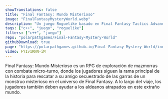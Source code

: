 ```yaml
---
showTranslations: false
title: "Final Fantasy: Mundo Misterioso"
image: "FinalFantasyMysteryWorld.webp"
description: "Un juego Roguelike basado en Final Fantasy Tactics Advance"
tags: ["c++", "juego", "roguelike"]
filters: ["c++", "juego"]
repo: "polarpathgames/Final-Fantasy-Mystery-World"
githubDownload: true
page: "https://polarpathgames.github.io/Final-Fantasy-Mystery-World/index.html"
video: FYIv1RNN-iM
---
```

Final Fantasy: Mundo Misterioso es un RPG de exploración de mazmorras con combate micro-turno, donde los jugadores siguen la rama principal de la historia para rescatar a su amigo secuestrado de las garras de un monstruo misterioso en el universo de Final Fantasy. A lo largo del viaje, los jugadores también deben ayudar a los aldeanos atrapados en este extraño mundo.
